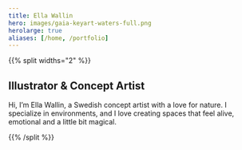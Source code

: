 ```yaml
---
title: Ella Wallin
hero: images/gaia-keyart-waters-full.png
herolarge: true
aliases: [/home, /portfolio]
---
```


{{% split widths="2" %}}

## Illustrator & Concept Artist

Hi, I’m Ella Wallin, a Swedish concept artist with a love for nature. I specialize in environments, and I love creating spaces that feel alive, emotional and a little bit magical.

{{% /split %}}
